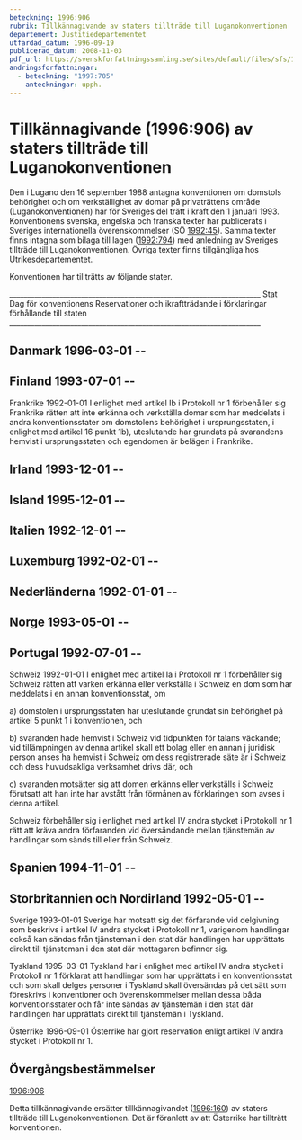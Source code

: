 ```yaml
---
beteckning: 1996:906
rubrik: Tillkännagivande av staters tillträde till Luganokonventionen
departement: Justitiedepartementet
utfardad_datum: 1996-09-19
publicerad_datum: 2008-11-03
pdf_url: https://svenskforfattningssamling.se/sites/default/files/sfs/1996-09/SFS1996-906.pdf
andringsforfattningar:
  - beteckning: "1997:705"
    anteckningar: upph.
---
```


# Tillkännagivande (1996:906) av staters tillträde till Luganokonventionen

Den i Lugano den 16 september 1988 antagna konventionen om domstols behörighet och om verkställighet av domar på privaträttens område (Luganokonventionen) har för Sveriges del trätt i kraft den 1 januari 1993. Konventionens svenska, engelska och franska texter har publicerats i Sveriges internationella överenskommelser (SÖ [1992:45](https://selex.se/eli/sfs/1992/45)). Samma texter finns intagna som bilaga till lagen ([1992:794](https://selex.se/eli/sfs/1992/794)) med anledning av Sveriges tillträde till Luganokonventionen. Övriga texter finns tillgängliga hos Utrikesdepartementet.

Konventionen har tillträtts av följande stater.

______________________________________________________________________ Stat		Dag för konventionens		Reservationer och ikraftträdande i		förklaringar förhållande till staten ______________________________________________________________________

## Danmark		1996-03-01			--

## Finland		1993-07-01			--

Frankrike	1992-01-01			I enlighet med artikel Ib i Protokoll nr 1 förbehåller sig Frankrike rätten att inte erkänna och verkställa domar som har meddelats i andra konventionsstater om domstolens behörighet i ursprungsstaten, i enlighet med artikel 16 punkt 1b), uteslutande har grundats på svarandens hemvist i ursprungsstaten och egendomen är belägen i Frankrike.

## Irland		1993-12-01			--

## Island		1995-12-01			--

## Italien		1992-12-01			--

## Luxemburg 	1992-02-01			--

## Nederländerna	1992-01-01			--

## Norge		1993-05-01			--

## Portugal	1992-07-01			--

Schweiz		1992-01-01			I enlighet med artikel Ia i Protokoll nr 1 förbehåller sig Schweiz rätten att varken erkänna eller verkställa i Schweiz en dom som har meddelats i en annan konventionsstat, om

a) domstolen i ursprungsstaten har uteslutande grundat sin behörighet på artikel 5 punkt 1 i konventionen, och

b) svaranden hade hemvist i Schweiz vid tidpunkten för talans väckande; vid tillämpningen av denna artikel skall ett bolag eller en annan j juridisk person anses ha hemvist i Schweiz om dess registrerade säte är i Schweiz och dess huvudsakliga verksamhet drivs där, och

c) svaranden motsätter sig att domen erkänns eller verkställs i Schweiz förutsatt att han inte har avstått från förmånen av förklaringen som avses i denna artikel.

Schweiz förbehåller sig i enlighet med artikel IV andra stycket i Protokoll nr 1 rätt att kräva andra förfaranden vid översändande mellan tjänstemän av handlingar som sänds till eller från Schweiz.

## Spanien 	1994-11-01			--

## Storbritannien och Nordirland	1992-05-01			--

Sverige		1993-01-01			Sverige har motsatt sig det förfarande vid delgivning som beskrivs i artikel IV andra stycket i Protokoll nr 1, varigenom handlingar också kan sändas från tjänsteman i den stat där handlingen har upprättats direkt till tjänsteman i den stat där mottagaren befinner sig.

Tyskland	1995-03-01			Tyskland har i enlighet med artikel IV andra stycket i Protokoll nr 1 förklarat att handlingar som har upprättats i en konventionsstat och som skall delges personer i Tyskland skall översändas på det sätt som föreskrivs i konventioner och överenskommelser mellan dessa båda konventionsstater och får inte sändas av tjänstemän i den stat där handlingen har upprättats direkt till tjänstemän i Tyskland.

Österrike	1996-09-01			Österrike har gjort reservation enligt artikel IV andra stycket i Protokoll nr 1.

## Övergångsbestämmelser

[1996:906](https://selex.se/eli/sfs/1996/906)

Detta tillkännagivande ersätter tillkännagivandet ([1996:160](https://selex.se/eli/sfs/1996/160)) av staters tillträde till Luganokonventionen. Det är föranlett av att Österrike har tillträtt konventionen.